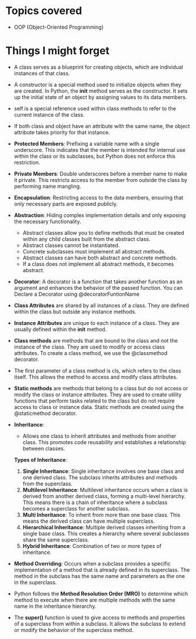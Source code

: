 # Topics covered

- OOP (Object-Oriented Programming)

# Things I might forget

- A class serves as a blueprint for creating objects, which are individual instances of that class.
- A constructor is a special method used to initialize objects when they are created. In Python, the **init** method serves as the constructor. It sets up the initial state of an object by assigning values to its data members.
- self is a special reference used within class methods to refer to the current instance of the class.
- If both class and object have an attribute with the same name, the object attribute takes priority for that instance.
- **Protected Members**: Prefixing a variable name with a single underscore. This indicates that the member is intended for internal use within the class or its subclasses, but Python does not enforce this restriction.
- **Private Members**: Double underscores before a member name to make it private. This restricts access to the member from outside the class by performing name mangling.
- **Encapsulation**: Restricting access to the data members, ensuring that only necessary parts are exposed publicly.

- **Abstraction**: Hiding complex implementation details and only exposing the necessary functionality.
    - Abstract classes allow you to define methods that must be created within any child classes built from the abstract class.
    - Abstract classes cannot be instantiated.
    - Concrete subclasses must implement all abstract methods.
    - Abstract classes can have both abstract and concrete methods.
    - If a class does not implement all abstract methods, it becomes abstract.
- **Decorator**: A decorator is a function that takes another function as an argument and enhances the behavior of the passed function. You can Declare a Decorator using @decoratorFuntionName
- **Class Attributes** are shared by all instances of a class. They are defined within the class but outside any instance methods.
- **Instance Attributes** are unique to each instance of a class. They are usually defined within the **init** method.
- **Class methods** are methods that are bound to the class and not the instance of the class. They are used to modify or access class attributes. To create a class method, we use the @classmethod decorator.
- The first parameter of a class method is cls, which refers to the class itself. This allows the method to access and modify class attributes.
- **Static methods** are methods that belong to a class but do not access or modify the class or instance attributes. They are used to create utility functions that perform tasks related to the class but do not require access to class or instance data. Static methods are created using the @staticmethod decorator.

- **Inheritance**:
    - Allows one class to inherit attributes and methods from another class. This promotes code reusability and establishes a relationship between classes.

    **Types of Inheritance**:
    1. **Single Inheritance**: Single inheritance involves one base class and one derived class. The subclass inherits attributes and methods from the superclass.
    2. **Multilevel Inheritance**: Multilevel inheritance occurs when a class is derived from another derived class, forming a multi-level hierarchy. This means there is a chain of inheritance where a subclass becomes a superclass for another subclass.
    3. **Multi Inheritance**: To inherit from more than one base class. This means the derived class can have multiple superclass.
    4. **Hierarchical Inheritance**: Multiple derived classes inheriting from a single base class. This creates a hierarchy where several subclasses share the same superclass.
    5. **Hybrid Inheritance**: Combination of two or more types of inheritance.

- **Method Overriding**: Occurs when a subclass provides a specific implementation of a method that is already defined in its superclass. The method in the subclass has the same name and parameters as the one in the superclass. 
- Python follows the **Method Resolution Order (MRO)** to determine which method to execute when there are multiple methods with the same name in the inheritance hierarchy.
- The **super()** function is used to give access to methods and properties of a superclass from within a subclass. It allows the subclass to extend or modify the behavior of the superclass method.